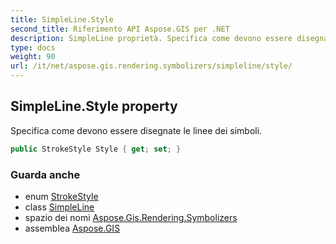 ```yaml
---
title: SimpleLine.Style
second_title: Riferimento API Aspose.GIS per .NET
description: SimpleLine proprietà. Specifica come devono essere disegnate le linee dei simboli.
type: docs
weight: 90
url: /it/net/aspose.gis.rendering.symbolizers/simpleline/style/
---
```

## SimpleLine.Style property

Specifica come devono essere disegnate le linee dei simboli.

```csharp
public StrokeStyle Style { get; set; }
```

### Guarda anche

* enum [StrokeStyle](../../../aspose.gis.rendering/strokestyle/)
* class [SimpleLine](../)
* spazio dei nomi [Aspose.Gis.Rendering.Symbolizers](../../simpleline/)
* assemblea [Aspose.GIS](../../../)


